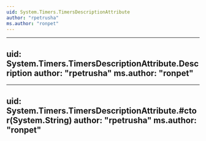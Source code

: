 ```yaml
---
uid: System.Timers.TimersDescriptionAttribute
author: "rpetrusha"
ms.author: "ronpet"
---
```


---
uid: System.Timers.TimersDescriptionAttribute.Description
author: "rpetrusha"
ms.author: "ronpet"
---

---
uid: System.Timers.TimersDescriptionAttribute.#ctor(System.String)
author: "rpetrusha"
ms.author: "ronpet"
---
